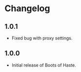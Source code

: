 # Changelog

## 1.0.1
- Fixed bug with proxy settings.

## 1.0.0
- Initial release of Boots of Haste. 
